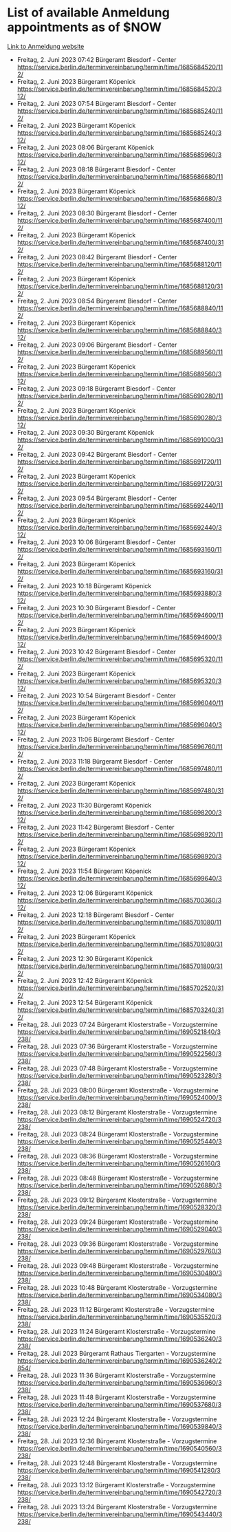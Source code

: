 # List of available Anmeldung appointments as of $NOW
[Link to Anmeldung website](https://service.berlin.de/terminvereinbarung/termin/tag.php?termin=1&anliegen[]=120686&dienstleisterlist=122210,122217,327316,122219,327312,122227,327314,122231,327346,122243,327348,122254,122252,329742,122260,329745,122262,329748,122271,327278,122273,327274,122277,327276,330436,122280,327294,122282,327290,122284,327292,122291,327270,122285,327266,122286,327264,122296,327268,150230,329760,122297,327286,122294,327284,122312,329763,122314,329775,122304,327330,122311,327334,122309,327332,317869,122281,327352,122279,329772,122283,122276,327324,122274,327326,122267,329766,122246,327318,122251,327320,122257,327322,122208,327298,122226,327300&herkunft=http%3A%2F%2Fservice.berlin.de%2Fdienstleistung%2F120686%2F)
- Freitag, 2. Juni 2023 07:42 Bürgeramt Biesdorf - Center https://service.berlin.de/terminvereinbarung/termin/time/1685684520/112/
- Freitag, 2. Juni 2023  Bürgeramt Köpenick https://service.berlin.de/terminvereinbarung/termin/time/1685684520/312/
- Freitag, 2. Juni 2023 07:54 Bürgeramt Biesdorf - Center https://service.berlin.de/terminvereinbarung/termin/time/1685685240/112/
- Freitag, 2. Juni 2023  Bürgeramt Köpenick https://service.berlin.de/terminvereinbarung/termin/time/1685685240/312/
- Freitag, 2. Juni 2023 08:06 Bürgeramt Köpenick https://service.berlin.de/terminvereinbarung/termin/time/1685685960/312/
- Freitag, 2. Juni 2023 08:18 Bürgeramt Biesdorf - Center https://service.berlin.de/terminvereinbarung/termin/time/1685686680/112/
- Freitag, 2. Juni 2023  Bürgeramt Köpenick https://service.berlin.de/terminvereinbarung/termin/time/1685686680/312/
- Freitag, 2. Juni 2023 08:30 Bürgeramt Biesdorf - Center https://service.berlin.de/terminvereinbarung/termin/time/1685687400/112/
- Freitag, 2. Juni 2023  Bürgeramt Köpenick https://service.berlin.de/terminvereinbarung/termin/time/1685687400/312/
- Freitag, 2. Juni 2023 08:42 Bürgeramt Biesdorf - Center https://service.berlin.de/terminvereinbarung/termin/time/1685688120/112/
- Freitag, 2. Juni 2023  Bürgeramt Köpenick https://service.berlin.de/terminvereinbarung/termin/time/1685688120/312/
- Freitag, 2. Juni 2023 08:54 Bürgeramt Biesdorf - Center https://service.berlin.de/terminvereinbarung/termin/time/1685688840/112/
- Freitag, 2. Juni 2023  Bürgeramt Köpenick https://service.berlin.de/terminvereinbarung/termin/time/1685688840/312/
- Freitag, 2. Juni 2023 09:06 Bürgeramt Biesdorf - Center https://service.berlin.de/terminvereinbarung/termin/time/1685689560/112/
- Freitag, 2. Juni 2023  Bürgeramt Köpenick https://service.berlin.de/terminvereinbarung/termin/time/1685689560/312/
- Freitag, 2. Juni 2023 09:18 Bürgeramt Biesdorf - Center https://service.berlin.de/terminvereinbarung/termin/time/1685690280/112/
- Freitag, 2. Juni 2023  Bürgeramt Köpenick https://service.berlin.de/terminvereinbarung/termin/time/1685690280/312/
- Freitag, 2. Juni 2023 09:30 Bürgeramt Köpenick https://service.berlin.de/terminvereinbarung/termin/time/1685691000/312/
- Freitag, 2. Juni 2023 09:42 Bürgeramt Biesdorf - Center https://service.berlin.de/terminvereinbarung/termin/time/1685691720/112/
- Freitag, 2. Juni 2023  Bürgeramt Köpenick https://service.berlin.de/terminvereinbarung/termin/time/1685691720/312/
- Freitag, 2. Juni 2023 09:54 Bürgeramt Biesdorf - Center https://service.berlin.de/terminvereinbarung/termin/time/1685692440/112/
- Freitag, 2. Juni 2023  Bürgeramt Köpenick https://service.berlin.de/terminvereinbarung/termin/time/1685692440/312/
- Freitag, 2. Juni 2023 10:06 Bürgeramt Biesdorf - Center https://service.berlin.de/terminvereinbarung/termin/time/1685693160/112/
- Freitag, 2. Juni 2023  Bürgeramt Köpenick https://service.berlin.de/terminvereinbarung/termin/time/1685693160/312/
- Freitag, 2. Juni 2023 10:18 Bürgeramt Köpenick https://service.berlin.de/terminvereinbarung/termin/time/1685693880/312/
- Freitag, 2. Juni 2023 10:30 Bürgeramt Biesdorf - Center https://service.berlin.de/terminvereinbarung/termin/time/1685694600/112/
- Freitag, 2. Juni 2023  Bürgeramt Köpenick https://service.berlin.de/terminvereinbarung/termin/time/1685694600/312/
- Freitag, 2. Juni 2023 10:42 Bürgeramt Biesdorf - Center https://service.berlin.de/terminvereinbarung/termin/time/1685695320/112/
- Freitag, 2. Juni 2023  Bürgeramt Köpenick https://service.berlin.de/terminvereinbarung/termin/time/1685695320/312/
- Freitag, 2. Juni 2023 10:54 Bürgeramt Biesdorf - Center https://service.berlin.de/terminvereinbarung/termin/time/1685696040/112/
- Freitag, 2. Juni 2023  Bürgeramt Köpenick https://service.berlin.de/terminvereinbarung/termin/time/1685696040/312/
- Freitag, 2. Juni 2023 11:06 Bürgeramt Biesdorf - Center https://service.berlin.de/terminvereinbarung/termin/time/1685696760/112/
- Freitag, 2. Juni 2023 11:18 Bürgeramt Biesdorf - Center https://service.berlin.de/terminvereinbarung/termin/time/1685697480/112/
- Freitag, 2. Juni 2023  Bürgeramt Köpenick https://service.berlin.de/terminvereinbarung/termin/time/1685697480/312/
- Freitag, 2. Juni 2023 11:30 Bürgeramt Köpenick https://service.berlin.de/terminvereinbarung/termin/time/1685698200/312/
- Freitag, 2. Juni 2023 11:42 Bürgeramt Biesdorf - Center https://service.berlin.de/terminvereinbarung/termin/time/1685698920/112/
- Freitag, 2. Juni 2023  Bürgeramt Köpenick https://service.berlin.de/terminvereinbarung/termin/time/1685698920/312/
- Freitag, 2. Juni 2023 11:54 Bürgeramt Köpenick https://service.berlin.de/terminvereinbarung/termin/time/1685699640/312/
- Freitag, 2. Juni 2023 12:06 Bürgeramt Köpenick https://service.berlin.de/terminvereinbarung/termin/time/1685700360/312/
- Freitag, 2. Juni 2023 12:18 Bürgeramt Biesdorf - Center https://service.berlin.de/terminvereinbarung/termin/time/1685701080/112/
- Freitag, 2. Juni 2023  Bürgeramt Köpenick https://service.berlin.de/terminvereinbarung/termin/time/1685701080/312/
- Freitag, 2. Juni 2023 12:30 Bürgeramt Köpenick https://service.berlin.de/terminvereinbarung/termin/time/1685701800/312/
- Freitag, 2. Juni 2023 12:42 Bürgeramt Köpenick https://service.berlin.de/terminvereinbarung/termin/time/1685702520/312/
- Freitag, 2. Juni 2023 12:54 Bürgeramt Köpenick https://service.berlin.de/terminvereinbarung/termin/time/1685703240/312/
- Freitag, 28. Juli 2023 07:24 Bürgeramt Klosterstraße - Vorzugstermine https://service.berlin.de/terminvereinbarung/termin/time/1690521840/3238/
- Freitag, 28. Juli 2023 07:36 Bürgeramt Klosterstraße - Vorzugstermine https://service.berlin.de/terminvereinbarung/termin/time/1690522560/3238/
- Freitag, 28. Juli 2023 07:48 Bürgeramt Klosterstraße - Vorzugstermine https://service.berlin.de/terminvereinbarung/termin/time/1690523280/3238/
- Freitag, 28. Juli 2023 08:00 Bürgeramt Klosterstraße - Vorzugstermine https://service.berlin.de/terminvereinbarung/termin/time/1690524000/3238/
- Freitag, 28. Juli 2023 08:12 Bürgeramt Klosterstraße - Vorzugstermine https://service.berlin.de/terminvereinbarung/termin/time/1690524720/3238/
- Freitag, 28. Juli 2023 08:24 Bürgeramt Klosterstraße - Vorzugstermine https://service.berlin.de/terminvereinbarung/termin/time/1690525440/3238/
- Freitag, 28. Juli 2023 08:36 Bürgeramt Klosterstraße - Vorzugstermine https://service.berlin.de/terminvereinbarung/termin/time/1690526160/3238/
- Freitag, 28. Juli 2023 08:48 Bürgeramt Klosterstraße - Vorzugstermine https://service.berlin.de/terminvereinbarung/termin/time/1690526880/3238/
- Freitag, 28. Juli 2023 09:12 Bürgeramt Klosterstraße - Vorzugstermine https://service.berlin.de/terminvereinbarung/termin/time/1690528320/3238/
- Freitag, 28. Juli 2023 09:24 Bürgeramt Klosterstraße - Vorzugstermine https://service.berlin.de/terminvereinbarung/termin/time/1690529040/3238/
- Freitag, 28. Juli 2023 09:36 Bürgeramt Klosterstraße - Vorzugstermine https://service.berlin.de/terminvereinbarung/termin/time/1690529760/3238/
- Freitag, 28. Juli 2023 09:48 Bürgeramt Klosterstraße - Vorzugstermine https://service.berlin.de/terminvereinbarung/termin/time/1690530480/3238/
- Freitag, 28. Juli 2023 10:48 Bürgeramt Klosterstraße - Vorzugstermine https://service.berlin.de/terminvereinbarung/termin/time/1690534080/3238/
- Freitag, 28. Juli 2023 11:12 Bürgeramt Klosterstraße - Vorzugstermine https://service.berlin.de/terminvereinbarung/termin/time/1690535520/3238/
- Freitag, 28. Juli 2023 11:24 Bürgeramt Klosterstraße - Vorzugstermine https://service.berlin.de/terminvereinbarung/termin/time/1690536240/3238/
- Freitag, 28. Juli 2023  Bürgeramt Rathaus Tiergarten - Vorzugstermine https://service.berlin.de/terminvereinbarung/termin/time/1690536240/2854/
- Freitag, 28. Juli 2023 11:36 Bürgeramt Klosterstraße - Vorzugstermine https://service.berlin.de/terminvereinbarung/termin/time/1690536960/3238/
- Freitag, 28. Juli 2023 11:48 Bürgeramt Klosterstraße - Vorzugstermine https://service.berlin.de/terminvereinbarung/termin/time/1690537680/3238/
- Freitag, 28. Juli 2023 12:24 Bürgeramt Klosterstraße - Vorzugstermine https://service.berlin.de/terminvereinbarung/termin/time/1690539840/3238/
- Freitag, 28. Juli 2023 12:36 Bürgeramt Klosterstraße - Vorzugstermine https://service.berlin.de/terminvereinbarung/termin/time/1690540560/3238/
- Freitag, 28. Juli 2023 12:48 Bürgeramt Klosterstraße - Vorzugstermine https://service.berlin.de/terminvereinbarung/termin/time/1690541280/3238/
- Freitag, 28. Juli 2023 13:12 Bürgeramt Klosterstraße - Vorzugstermine https://service.berlin.de/terminvereinbarung/termin/time/1690542720/3238/
- Freitag, 28. Juli 2023 13:24 Bürgeramt Klosterstraße - Vorzugstermine https://service.berlin.de/terminvereinbarung/termin/time/1690543440/3238/
